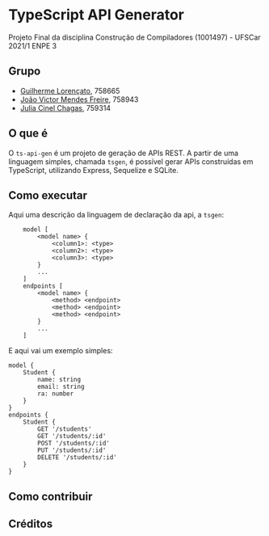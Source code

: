 # TypeScript API Generator
Projeto Final da disciplina Construção de Compiladores (1001497) - UFSCar 2021/1 ENPE 3

## Grupo
- [Guilherme Lorençato](https://github.com/GuiLorencato), 758665
- [João Victor Mendes Freire](https://github.com/joaovicmendes), 758943
- [Julia Cinel Chagas](https://github.com/jcinel), 759314

## O que é
O `ts-api-gen` é um projeto de geração de APIs REST. A partir de uma linguagem simples, chamada `tsgen`, é possível gerar APIs construídas em TypeScript, utilizando Express, Sequelize e SQLite.

## Como executar
Aqui uma descrição da linguagem de declaração da api, a `tsgen`:
```
    model [
        <model name> {
            <column1>: <type>
            <column2>: <type>
            <column3>: <type>
        }
        ...
    ]
    endpoints [
        <model name> {
            <method> <endpoint>
            <method> <endpoint>
            <method> <endpoint>
        }
        ...
    ]
```

E aqui vai um exemplo simples:
```
model {
    Student {
        name: string
        email: string
        ra: number
    }
}
endpoints {
    Student {
        GET '/students'
        GET '/students/:id'
        POST '/students/:id'
        PUT '/students/:id'
        DELETE '/students/:id'
    }
}
```

## Como contribuir

## Créditos
